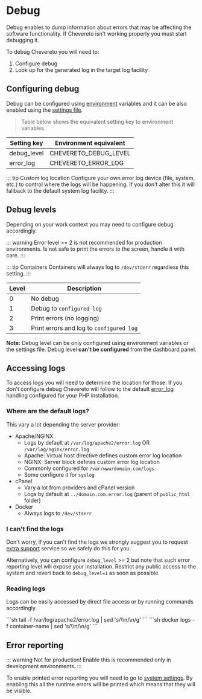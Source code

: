 # Debug

Debug enables to dump information about errors that may be affecting the software functionality. If Chevereto isn't working properly you must start debugging it.

To debug Chevereto you will need to:

1. Configure debug
2. Look up for the generated log in the target log facility

## Configuring debug

Debug can be configured using [environment](../system/environment.md#debug-variables) variables and it can be also enabled using the [settings file](../system/settings-file.md).

> Table below shows the equivalent setting key to environment variables.

| Setting key | Environment equivalent |
| ----------- | ---------------------- |
| debug_level | CHEVERETO_DEBUG_LEVEL  |
| error_log   | CHEVERETO_ERROR_LOG    |

::: tip Custom log location
Configure your own error log device (file, system, etc.) to control where the logs will be happening. If you don't alter this it will fallback to the default system log facility.
:::

## Debug levels

Depending on your work context you may need to configure debug accordingly.

::: warning
Error level >= 2 is not recommended for production environments. Is not safe to print the errors to the screen, handle it with care.
:::

::: tip Containers
Containers will always log to `/dev/stderr` regardless this setting.
:::

| Level | Description                              |
| ----- | ---------------------------------------- |
| 0     | No debug                                 |
| 1     | Debug to `configured log`                |
| 2     | Print errors (no logging)                |
| 3     | Print errors and log to `configured log` |

**Note:** Debug level can be only configured using environment variables or the settings file. Debug level **can't be configured** from the dashboard panel.

## Accessing logs

To access logs you will need to determine the location for those. If you don't configure debug Chevereto will follow to the default [error_log](https://www.php.net/manual/errorfunc.configuration.php#ini.error-log) handling configured for your PHP installation.

### Where are the default logs?

This vary a lot depending the server provider:

* Apache/NGINX
  * Logs by default at `/var/log/apache2/error.log` OR `/var/log/nginx/error.log`
  * Apache: Virtual host directive defines custom error log location
  * NGINX: Server block defines custom error log location
  * Commonly configured for `/var/www/domain.com/logs`
  * Some configure it for `syslog`
* cPanel
  * Vary a lot from providers and cPanel version
  * Logs by default at `../domain.com.error.log` (parent of `public_html` folder)
* Docker
  * Always logs to `/dev/stderr`

### I can't find the logs

Don't worry, if you can't find the logs we strongly suggest you to request [extra support](https://chevereto.com/support) service so we safely do this for you.

Alternatively, you can configure `debug_level` >= 2 but note that such error reporting level will expose your installation. Restrict any public access to the system and revert back to `debug_level=1` as soon as possible.

### Reading logs

Logs can be easily accessed by direct file access or by running commands accordingly.

<code-group>
<code-block title="Shell">
```sh
tail -f /var/log/apache2/error.log | sed 's/\\n/\n/g'
```
</code-block>

<code-block title="Docker">
```sh
docker logs -f container-name | sed 's/\\n/\n/g'
```
</code-block>
</code-group>

## Error reporting

::: warning Not for production!
Enable this is recommended only in development environments.
:::

To enable printed error reporting you will need to go to [system settings](../../settings/system.md). By enabling this all the runtime errors will be printed which means that they will be visible.
